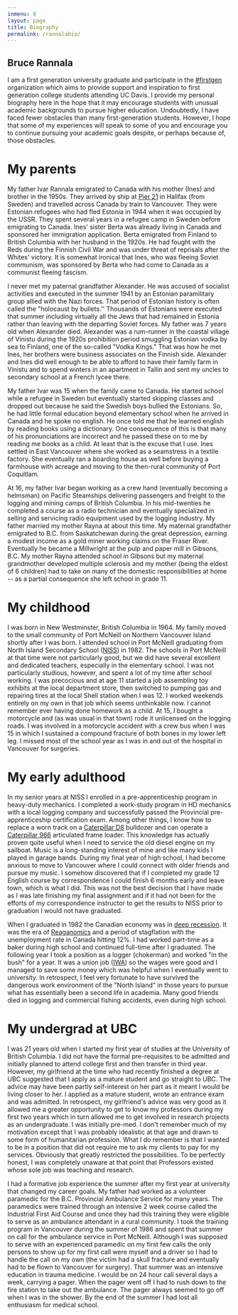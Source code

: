 ```yaml
---
inmenu: 0
layout: page
title: Biography
permalink: /rannalabio/
---
```

## Bruce Rannala
I am a first generation university graduate and participate in the [#firstgen](http://firstgen.ucdavis.edu/) organization which aims to provide support and inspiration to
first generation college students attending UC Davis.  I provide my personal biography here in the hope that it may encourage students with unusual academic backgrounds to
pursue higher education. Undoubtedly, I have faced fewer obstacles than many first-generation students. However, I hope that some of my experiences will speak to some of
you and encourage you to continue pursuing your academic goals despite, or perhaps because of, those obstacles.

# My parents
My father Ivar Rannala emigrated to Canada with his mother (Ines) and brother in the 1950s. They arrived by ship 
at [Pier 21](https://en.wikipedia.org/wiki/Pier_21) in Halifax (from Sweden) and travelled across 
Canada by train to Vancouver. They were Estonian refugees who had fled Estonia in 1944 when it was occupied by the USSR. They spent several years in a refugee camp in Sweden
before emigrating to Canada. Ines' sister Berta was already living in Canada and sponsored her immigration application. Berta emigrated from Finland to British Columbia with her husband in the 1920s. He
had fought with the Reds during the Finnish Civil War and was under threat of reprisals after the Whites' victory. It is somewhat ironical that Ines, who was fleeing Soviet communism, was sponsored
by Berta who had come to Canada as a communist fleeing fascism.

I never met my paternal grandfather Alexander. He was accused of socialist activities and executed in the summer 1941 by an 
Estonian paramilitary group allied with the Nazi forces. That period of Estonian history is often called the "holocaust by bullets.'' Thousands of Estonians were executed 
that summer including virtually all the Jews that had remained in Estonia rather than leaving with the departing Soviet forces. My father was 7 years old when Alexander died. 
Alexander was a rum-runner in the coastal village of Vinistu during the 1920s prohibition period smuggling Estonian vodka by sea to Finland,
one of the so-called "Vodka Kings." That was how he met Ines, her brothers were business associates on the Finnish side. 
Alexander and Ines did well enough to be able to afford to have their family farm in Vinistu and to spend winters
in an apartment in Tallin and sent my uncles to secondary school at a French lycee there. 

My father Ivar was 15 when the family came to Canada. He started school while a refugee in Sweden but eventually started skipping classes and dropped out because he said
the Swedish boys bullied the Estonians. So, he had little formal education beyond elementary school when he arrived in Canada and he spoke no english. He once told me that
he learned english by reading books using a dictionary. One consequence of this is that many of his pronunciations are incorrect and he passed these on to me by reading me books as a child.
At least that is the excuse that I use. Ines settled in East Vancouver where she worked as a seamstress in a textile factory. She eventually ran a boarding house as well before
buying a farmhouse with acreage and moving to the then-rural community of Port Coquitlam. 

At 16, my father Ivar began working as a crew hand (eventually becoming a helmsman) on Pacific Steamships 
delivering passengers and freight to 
the logging and mining camps of British Columbia. In his mid-twenties he completed a course as a radio technician and eventually specialized in selling and servicing radio equipment used by the logging industry.
My father married my mother Rayna at about this time. My maternal grandfather emigrated to B.C. from Saskatchewan during the great depression, earning a modest income as a gold miner working
claims on the Fraser River. Eventually he became a Millwright at the pulp and paper mill in Gibsons, B.C. My mother Rayna attended school in Gibsons but my maternal grandmother developed
multiple sclerosis and my mother (being the eldest of 6 children) had to take on many of the domestic responsibilities at home -- as a partial consequence she left school in grade 11.

# My childhood  
I was born in New Westminster, British Columbia in 1964. My family moved to the small community of Port McNeill on Northern Vancouver Island shortly after I was born. I attended school in Port McNeill graduating from North Island Secondary School ([NISS](https://northislandsecondary.edublogs.org/)) in 1982.
The schools in Port McNeill at that time were not particularly good, but we did have several excellent and dedicated teachers, especially in the elementary school. I was not particularly studious,
however, and spent a lot of my time after school working. I was precocious and at age 11 started a job assembling toy exhibits at the local department store, then switched to pumping gas and repairing tires at the
local Shell station when I was 12. I worked weekends entirely on my own in that job which seems unthinkable now. I cannot remember ever having done homework as a child. At 15, I bought a 
motorcycle and (as was usual in that town) rode it unlicensed on the logging roads. I was involved in a motorcycle accident with a crew bus when I was 15 in which I sustained a 
compound fracture of both bones in my lower left leg. I missed most of the school year as I was in and out of the hospital in Vancouver for surgeries. 

# My early adulthood
In my senior years at NISS I enrolled in a pre-apprenticeship program in heavy-duty mechanics. I completed a work-study program in HD mechanics with a local logging company and 
successfully passed the Provincial pre-apprenticeship certification exam. Among other things, I know how to replace a worn track on a [Caterpillar D8](https://en.wikipedia.org/wiki/Caterpillar_D8) 
bulldozer and can operate a [Caterpillar
966](https://www.cat.com/en_IN/products/new/equipment/wheel-loaders/medium-wheel-loaders/1000023498.html) articulated frame loader. This knowledge has actually proven quite useful when I need to service the old diesel engine on my sailboat.  Music is a long-standing interest of mine and like many kids I played in garage bands. During my final year of high school, I had become anxious to move to Vancouver where I could connect with older friends and pursue my music. I somehow discovered that if I completed
my grade 12 English course by correspondence I could finish 6 months early and leave town, which is what I did. This was not the best decision that I have made as I was late finishing my final assignment
and if it had not been for the efforts of my correspondence instructor to get the results to NISS prior to graduation I would not have graduated.

When I graduated in 1982 the Canadian economy was in [deep recession](https://en.wikipedia.org/wiki/Early_1980s_recession). It was the era of [Reaganomics](https://en.wikipedia.org/wiki/Reaganomics~) and a period of stagflation with the unemployment rate in Canada hitting 12%. I had worked part-time as a baker during high school and continued full-time after I
graduated. The following year I took a position as a logger (chokerman) and worked "in the bush" for a year. It was a union job ([IWA](https://en.wikipedia.org/wiki/International_Woodworkers_of_America)) so the wages were good and I managed to save some money which was helpful when I eventually went to university. In retrospect, I feel very fortunate to have survived the dangerous work environment of the "North Island" in those
years to pursue what has essentially been a second life in academia. Many good friends died in logging and commercial fishing accidents, even during high school.
   
# My undergrad at UBC
I was 21 years old when I started my first year of studies at the University of British Columbia. I did not have the formal pre-requisites to be admitted and
initially planned to attend college first and then transfer in third year. However, my girlfriend at the time who had recently finished a degree at UBC suggested that I apply as a mature
student and go straight to UBC. The advice may have been partly self-interest on her part as it meant I would be living closer to her. I applied as a mature student, wrote an entrance exam and was admitted. 
In retrospect, my girlfriend's advice was very good as it allowed me a greater opportunity to get
to know my professors during my first two years which in turn allowed me to get involved in research projects as an undergraduate. I was initially pre-med. I don't remember much of my motivation except that I was
probably idealistic at that age and drawn to some form of humanitarian profession. What I do remember is that I wanted to be in a position that did not require me to ask my clients to pay for my services.
Obviously that greatly restricted the possibilities. To be perfectly honest, I was completely unaware at that point that Professors existed whose sole job was teaching and research. 

I had a formative job experience the summer after my first year at university that changed my career goals. My father had worked as a volunteer paramedic for the B.C. Provincial Ambulance Service for many years.
The paramedics were trained through an intensive 2 week course called the Industrial First Aid Course and once they had this training they were eligible to serve as an ambulance attendant in a rural community. I took the
training program in Vancouver during the summer of 1986 and spent that summer on call for the ambulance service in Port McNeill. Although I was supposed to serve with an experienced paramedic on my
first few calls the only persons to show up for my first call were myself and a driver so I had to handle the call on my own (the victim had a skull fracture and eventually had to be flown to Vancouver for surgery).
That summer was an intensive education in trauma medicine. I would be on 24 hour call several days a week, carrying a pager. When the pager went off I had to rush down to the fire station to take out the ambulance.
The pager always seemed to go off when I was in the shower. By the end of the summer I had lost all enthusiasm for medical school.